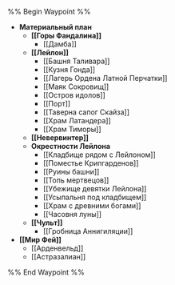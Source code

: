 %% Begin Waypoint %%
- **Материальный план**
	- **[[Горы Фандалина]]**
		- [[Дамба]]
	- **[[Лейлон]]**
		- [[Башня Таливара]]
		- [[Кузня Гонда]]
		- [[Лагерь Ордена Латной Перчатки]]
		- [[Маяк Сокровищ]]
		- [[Остров идолов]]
		- [[Порт]]
		- [[Таверна сапог Скайза]]
		- [[Храм Латандера]]
		- [[Храм Тиморы]]
	- **[[Невервинтер]]**
	- **Окрестности Лейлона**
		- [[Кладбище рядом с Лейлоном]]
		- [[Поместье Крипгарденов]]
		- [[Руины башни]]
		- [[Топь мертвецов]]
		- [[Убежище девятки Лейлона]]
		- [[Усыпальня под кладбищем]]
		- [[Храм с древними богами]]
		- [[Часовня луны]]
	- **[[Чульт]]**
		- [[Гробница Аннигиляции]]
- **[[Мир Фей]]**
	- [[Арденвельд]]
	- [[Астразалиан]]

%% End Waypoint %%
